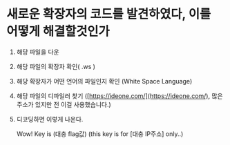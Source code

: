 # 새로운 확장자의 코드를 발견하였다, 이를 어떻게 해결할것인가

1. 해당 파일을 다운
2. 해당 파일의 확장자 확인\( .ws \)
3. 해당 확장자가 어떤 언어의 파일인지 확인 \(White Space Language\)
4. 해당 파일의 디파일러 찾기 \([https://ideone.com/](https://ideone.com/), 많은 주소가 있지만 전 이걸 사용했습니다.\)
5. 디코딩하면 이렇게 나온다. 

   Wow! Key is \(대충 flag값\) \(this key is for \[대충 IP주소\] only..\)

